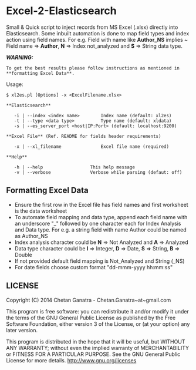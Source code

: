Excel-2-Elasticsearch
====

Small & Quick script to inject records from MS Excel (.xlsx) directly into Elasticsearch. Some inbuilt automation is done to map field types and index action using field names. For e.g. Field with name like **Author_NS** implies ~ Field name => **Author**, **N** => Index not_analyzed and **S** => String data type.

***WARNING:***

	To get the best results please follow instructions as mentioned in **formatting Excel Data**. 


Usage: 

	$ xl2es.pl [Options] -x <ExcelFilename.xlsx>

	**Elasticsearch**

	   -i | --index <index name>   		Index name (default: xl2es)
	   -t | --type <data type>     		Type name (default: xldata)
	   -s | --es_server_port <host|IP:Port> (default: localhost:9200)

	**Excel File** (Ref. README for fields header requirements)

	   -x | --xl_filename           	Excel file name (required)							

	**Help**

	   -h | --help           		This help message
	   -v | --verbose          		Verbose while parsing (defaut: off)
 


**Formatting Excel Data**
--

* Ensure the first row in the Excel file has field names and first worksheet is the data worksheet
* To automate field mapping and data type, append each field name with an underscore "_" followed by one character each for Index Analysis and Data type. For e.g. a string field with name Author could be named as Author_NS
* Index analysis character could be **N** => Not Analyzed and **A** => Analyzed
* Data type character could be **I** => Integer, **D** => Date, **S** => String, **B** => Double 
* If not provided default field mapping is Not_Analyzed and String (_NS)
* For date fields choose custom format "dd-mmm-yyyy hh:mm:ss"

**LICENSE**
--
Copyright (C) 2014 Chetan Ganatra - Chetan.Ganatra~at~gmail.com

This program is free software: you can redistribute it and/or modify
it under the terms of the GNU General Public License as published by
the Free Software Foundation, either version 3 of the License, or
(at your option) any later version.

This program is distributed in the hope that it will be useful,
but WITHOUT ANY WARRANTY; without even the implied warranty of
MERCHANTABILITY or FITNESS FOR A PARTICULAR PURPOSE.  See the
GNU General Public License for more details. <http://www.gnu.org/licenses>



